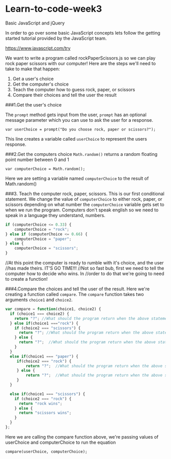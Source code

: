 # Learn-to-code-week3
Basic JavaScript and jQuery

In order to go over some basic JavaScript concepts lets follow the getting
started tutorial provided by the JavaScript team.

https://www.javascript.com/try

We want to write a program called rockPaperScissors.js so we can play rock paper
scissors with our computer! Here are the steps we'll need to take to make that happen:
    
1. Get a user's choice
1. Get the computer's choice
1. Teach the computer how to guess rock, paper, or scissors
1. Compare their choices and tell the user the result


###1.Get the user's choice

The ```prompt``` method gets input from the user, ```prompt``` has an optional message parameter which you can use to ask the user for a response.

```var userChoice = prompt("Do you choose rock, paper or scissors?");```

This line creates a variable called ```userChoice``` to represent the users response.

###2.Get the computers choice
```Math.random()``` returns a random floating point number between 0 and 1

```var computerChoice = Math.random();```

Here we are setting a variable named ```computerChoice``` to the result of Math.random()


###3. Teach the computer rock, paper, scissors.
This is our first conditional statement. We change the value of ```computerChoice```
to either rock, paper, or scissors depending on what number the ```computerChoice```
variable gets set to when we run the program. Computers don't speak english so
we need to speak in a language they understand, numbers.

```javascript
if (computerChoice <= 0.33) {
    computerChoice = "rock";
} else if (computerChoice <= 0.66) {
    computerChoice = "paper";
} else {
    computerChoice = "scissors";
}
```

//At this point the computer is ready to rumble with it's choice, and the user
//has made theirs. IT'S GO TIME!!!
//Not so fast bub, first we need to tell the computer how to decide who wins. In
//order to do that we're going to need to create a function!



###4.Compare the choices and tell the user of the result.
Here we're creating a function called ```compare```. The ```compare``` function takes two
arguments ```choice1``` and ```choice2```.

```javascript
var compare = function(choice1, choice2) {
  if (choice1 === choice2) {
    return "?"; //What should the program return when the above statement evaluates to true?
  } else if(choice1 ==="rock") {
    if (choice2 === "scissors") {
      return "?"; //What should the program return when the above statement evaluates to true?
    } else {
      return "?";  //What should the program return when the above statement evaluates to true?
    }
  }
  else if(choice1 === "paper") {
     if(choice2 === "rock") {
         return "?";  //What should the program return when the above statement evaluates to true?
     } else {
         return "?";  //What should the program return when the above statement evaluates to true?
     }
  }

  else if(choice1 === "scissors") {
    if (choice2 === "rock") {
      return "rock wins";
    } else {
      return "scissors wins";
    }
  }
};
```

Here we are calling the compare function above, we're passing values of userChoice
and computerChoice to run the equation

```compare(userChoice, computerChoice);```

